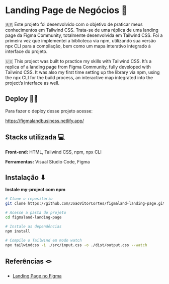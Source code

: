 # Landing Page de Negócios 💼
🇧🇷 Este projeto foi desenvolvido com o objetivo de praticar meus conhecimentos em Tailwind CSS. Trata-se de uma réplica de uma landing page da Figma Community, totalmente desenvolvida em Tailwind CSS. Foi a primeira vez que implementei a biblioteca via npm, utilizando sua versão npx CLI para a compilação, bem como um mapa interativo integrado à interface do projeto.

🇺🇸 This project was built to practice my skills with Tailwind CSS. It’s a replica of a landing page from Figma Community, fully developed with Tailwind CSS. It was also my first time setting up the library via npm, using the npx CLI for the build process, an interactive map integrated into the project’s interface as well.

## Deploy 🧑‍💼

Para fazer o deploy desse projeto acesse:

https://figmalandbusiness.netlify.app/ 


## Stacks utilizada 💻

**Front-end:** HTML, Tailwind CSS, npm, npx CLI

**Ferramentas:** Visual Studio Code, Figma


## Instalação ⬇

**Instale my-project com npm**

```bash
# Clone o repositório
git clone https://github.com/JoaoVitorCortes/figmaland-landing-page.git

# Acesse a pasta do projeto
cd figmaland-landing-page

# Instale as dependências
npm install

# Compile o Tailwind em modo watch
npx tailwindcss -i ./src/input.css -o ./dist/output.css --watch

```
    
## Referências 🪢
 
 - [Landing Page no Figma](https://www.figma.com/design/x2VvlQUfzxjRBOr85Q37g1/Figmaland--Business-Landing-page--Community-?node-id=65-122)

